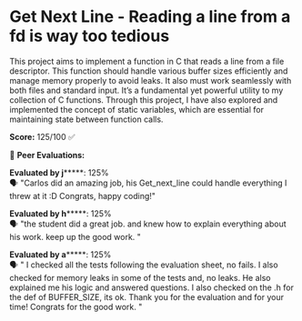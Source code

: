 # Get Next Line - Reading a line from a fd is way too tedious

This project aims to implement a function in C that reads a line from a file descriptor. This function should handle various buffer sizes efficiently and manage memory properly to avoid leaks. It also must work seamlessly with both files and standard input.
It’s a fundamental yet powerful utility to my collection of C functions. Through this project, I have also explored and implemented the concept of static variables, which are essential for maintaining state between function calls.

**Score:** 125/100 ✅

📝 **Peer Evaluations:**

**Evaluated by j*******: 125%  
🗣️ "Carlos did an amazing job, his Get_next_line could handle everything I threw at it :D Congrats, happy coding!"

**Evaluated by h*******: 125%  
🗣️ "the student did a great job. and knew how to explain everything about his work. keep up the good work. "

**Evaluated by a*******: 125%  
🗣️ " I checked all the tests following the evaluation sheet, no fails. I also checked for memory leaks in some of the tests and, no leaks. He also explained me his logic and answered questions. I also checked on the .h for the def of BUFFER_SIZE, its ok. Thank you for the evaluation and for your time! Congrats for the good work. "
